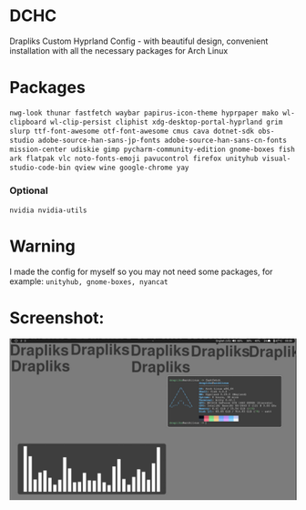 # DCHC
Drapliks Custom Hyprland Config - with beautiful design, convenient installation with all the necessary packages for Arch Linux
# Packages
```
nwg-look thunar fastfetch waybar papirus-icon-theme hyprpaper mako wl-clipboard wl-clip-persist cliphist xdg-desktop-portal-hyprland grim slurp ttf-font-awesome otf-font-awesome cmus cava dotnet-sdk obs-studio adobe-source-han-sans-jp-fonts adobe-source-han-sans-cn-fonts mission-center udiskie gimp pycharm-community-edition gnome-boxes fish ark flatpak vlc noto-fonts-emoji pavucontrol firefox unityhub visual-studio-code-bin qview wine google-chrome yay
```
### Optional
```
nvidia nvidia-utils
```
# Warning
I made the config for myself so you may not need some packages, for example: ```unityhub, gnome-boxes, nyancat```
# Screenshot:
![](screenshot.jpg)

